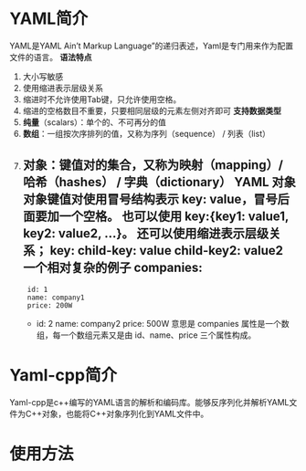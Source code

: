 # YAML简介
YAML是YAML Ain’t Markup Language”的递归表述，Yaml是专门用来作为配置文件的语言。
**语法特点**
1. 大小写敏感
2. 使用缩进表示层级关系
3. 缩进时不允许使用Tab键，只允许使用空格。
4. 缩进的空格数目不重要，只要相同层级的元素左侧对齐即可
**支持数据类型**
1. **纯量**（scalars）：单个的、不可再分的值
2. **数组**：一组按次序排列的值，又称为序列（sequence） / 列表（list）
3. **对象**：键值对的集合，又称为映射（mapping）/ 哈希（hashes） / 字典（dictionary）
**YAML 对象**
对象键值对使用冒号结构表示 **key: value**，冒号后面要加一个空格。
也可以使用 **key:{key1: value1, key2: value2, ...}**。
还可以使用缩进表示层级关系；
key: 
    child-key: value
    child-key2: value2
**一个相对复杂的例子**
companies:
    -
        id: 1
        name: company1
        price: 200W
    -
        id: 2
        name: company2
        price: 500W
意思是 companies 属性是一个数组，每一个数组元素又是由 id、name、price 三个属性构成。

# Yaml-cpp简介
Yaml-cpp是c++编写的YAML语言的解析和编码库。能够反序列化并解析YAML文件为C++对象，也能将C++对象序列化到YAML文件中。

# 使用方法
